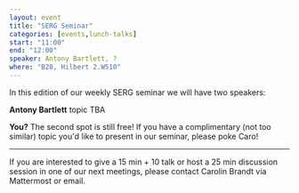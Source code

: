 ```yaml
---
layout: event
title: "SERG Seminar"
categories: [events,lunch-talks]
start: "11:00"
end: "12:00"
speaker: Antony Bartlett, ?
where: "B28, Hilbert 2.W510"
---
```


In this edition of our weekly SERG seminar we will have two speakers:

**Antony Bartlett** 
topic TBA

**You?** 
The second spot is still free! If you have a complimentary (not too similar) topic you'd like to present in our seminar, please poke Caro!

---
If you are interested to give a 15 min + 10 talk or host a 25 min discussion session in one of our next meetings, please contact Carolin Brandt via Mattermost or email.
